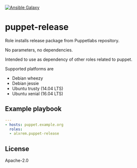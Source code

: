 [![Ansible Galaxy](https://img.shields.io/ansible/role/6371.svg)](https://galaxy.ansible.com/detail#/role/6371)

puppet-release
==============

Role installs release package from Puppetlabs repository.

No parameters, no dependencies.

Intended to use as dependency of other roles related to puppet.

Supported platforms are

- Debian wheezy
- Debian jessie
- Ubuntu trusty (14.04 LTS)
- Ubuntu xenial (16.04 LTS)

Example playbook
----------------

```yaml
---
- hosts: puppet.example.org
  roles:
  - alxrem.puppet-release
```

License
-------

Apache-2.0

